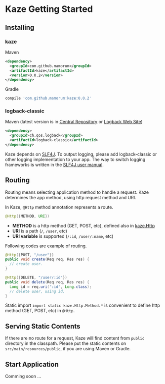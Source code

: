 # Kaze Getting Started

<!-- TODO : Table of Contents

- Installing
- Routing
- Serving Static Contents
- Start Application

 -->


## Installing
### kaze
Maven

```xml
<dependency>
  <groupId>com.github.mamorum</groupId>
  <artifactId>kaze</artifactId>
  <version>0.0.2</version>
</dependency>
```

Gradle

```gradle
compile 'com.github.mamorum:kaze:0.0.2'
```

### logback-classic
Maven (latest version is in [Central Repository](http://search.maven.org/#search%7Cga%7C1%7Cg%3A%22ch.qos.logback%22%20AND%20a%3A%22logback-classic%22) or [Logback Web Site](http://logback.qos.ch/))

```xml
<dependency>
  <groupId>ch.qos.logback</groupId>
  <artifactId>logback-classic</artifactId>
</dependency>
```

Kaze depends on [SLF4J](http://www.slf4j.org/index.html). To output logging, please add logback-classic or other logging implementation to your app. The way to switch logging frameworks is written in the [SLF4J user manual](http://www.slf4j.org/manual.html).


## Routing
Routing means selecting application method to handle a request. Kaze determines the app method, using http request method and URI.

In Kaze, `@Http` method annotation represents a route.

```java
@Http({METHOD, URI})
```

- __METHOD__ is a http method (GET, POST, etc), defined also in [kaze.Http](https://github.com/mamorum/kaze/blob/master/src/main/java/kaze/Http.java)
- __URI__ is a path (`/`, `/user`, etc)
- __URI variable__ is supported (`/:id`, `/user/:name`, etc)

Following codes are example of routing.

```java
@Http({POST, "/user"})
public void create(Req req, Res res) {
  // create user.
} 
```

```java
@Http({DELETE, "/user/:id"})
public void delete(Req req, Res res) {
  Long id = req.uri(":id", Long.class);
  // delete user, using id.
} 
```

Static import `import static kaze.Http.Method.*` is convenient to define http method (GET, POST, etc) in `@Http`.


## Serving Static Contents
If there are no route for a request, Kaze will find content from `public` directory in the classpath. Please put the static contents on `src/main/resources/public`, if you are using Maven or Gradle.


## Start Application
Comming soon ...
